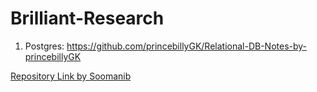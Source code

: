 # Brilliant-Research



   1. Postgres: https://github.com/princebillyGK/Relational-DB-Notes-by-princebillyGK

[Repository Link by Soomanib ](https://github.com/Radhima/Brilliant-Cloud-Research-Project)

